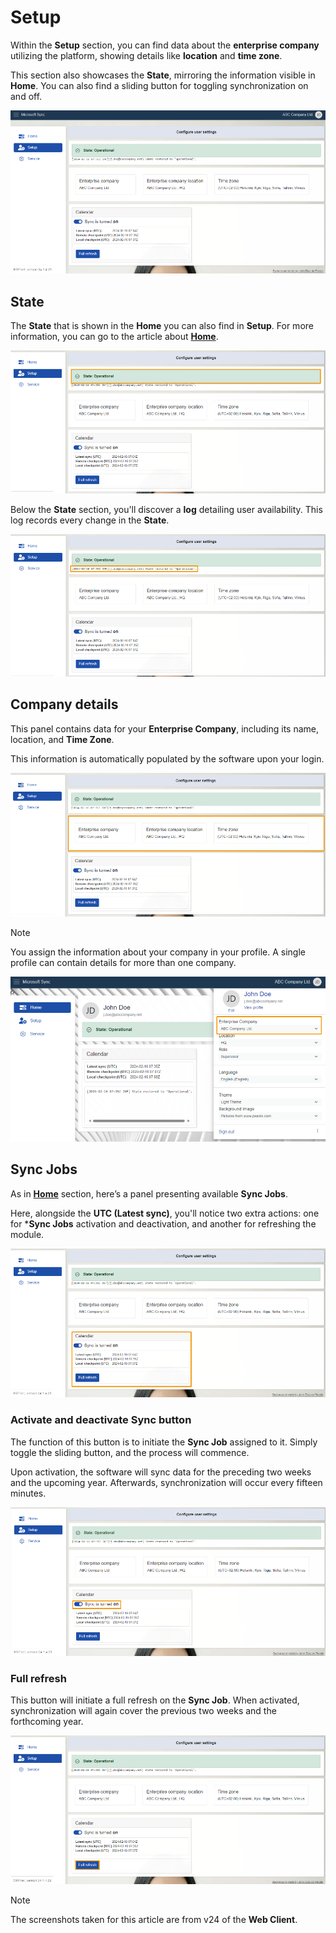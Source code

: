 # Setup

Within the **Setup** section, you can find data about the **enterprise company** utilizing the platform, showing details like **location** and **time zone**. 

This section also showcases the **State**, mirroring the information visible in **Home**. You can also find a sliding button for toggling synchronization on and off.

![picture](pictures/Setup_view_01_03.png) 

## State 

The **State** that is shown in the **Home** you can also find in **Setup**. For more information, you can go to the article about **[Home](https://docs.erp.net/tech/modules/applications/mssync/home.html)**. 

![picture](pictures/Setup_state_01_03.png) 

Below the **State** section, you'll discover a **log** detailing user availability. This log records every change in the **State**.

![picture](pictures/Setup_logs_01_03.png) 

## Company details 

This panel contains data for your **Enterprise Company**, including its name, location, and **Time Zone**. 

This information is automatically populated by the software upon your login.

![picture](pictures/Setup_company_info_01_03.png)  

> [!NOTE] 
> You assign the information about your company in your profile. A single profile can contain details for more than one company.

![picture](pictures/Setup_profile_info_01_03.png) 

## Sync Jobs 

As in **[Home](https://docs.erp.net/tech/modules/applications/mssync/home.html)** section, here’s a panel presenting available **Sync Jobs**. 

Here, alongside the **UTC (Latest sync)**, you'll notice two extra actions: one for ***Sync Jobs** activation and deactivation, and another for refreshing the module.

![picture](pictures/Setup_jobs_01_03.png) 

### Activate and deactivate Sync button

The function of this button is to initiate the **Sync Job** assigned to it. Simply toggle the sliding button, and the process will commence. 

Upon activation, the software will sync data for the preceding two weeks and the upcoming year. Afterwards, synchronization will occur every fifteen minutes.
 
![picture](pictures/Setup_slider_01_03.png) 

### Full refresh 

This button will initiate a full refresh on the **Sync Job**. When activated, synchronization will again cover the previous two weeks and the forthcoming year.
 
![picture](pictures/Setup_fullrefresh_01_03.png) 

> [!NOTE]
> The screenshots taken for this article are from v24 of the **Web Client**.

